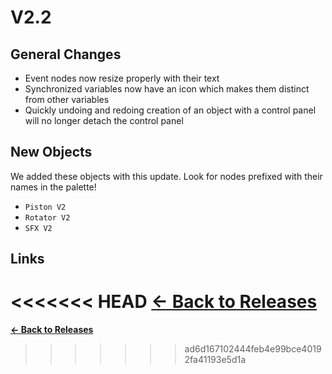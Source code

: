 # V2.2

## General Changes

* Event nodes now resize properly with their text
* Synchronized variables now have an icon which makes them distinct from other variables
* Quickly undoing and redoing creation of an object with a control panel will no longer detach the control panel

## New Objects

We added these objects with this update. Look for nodes prefixed with their names in the palette!

* `Piston V2`
* `Rotator V2`
* `SFX V2`

## Links

<<<<<<< HEAD
**[<- Back to Releases](//releases/)**
=======
**[<- Back to Releases](./)**
>>>>>>> ad6d167102444feb4e99bce40192fa41193e5d1a
